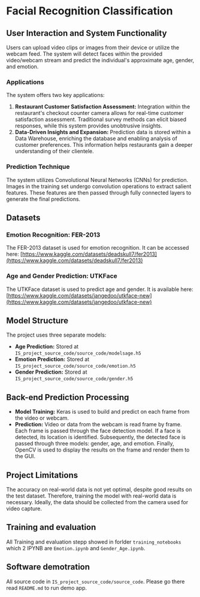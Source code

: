 # Facial Recognition Classification

## User Interaction and System Functionality

Users can upload video clips or images from their device or utilize the webcam feed. The system will detect faces within the provided video/webcam stream and predict the individual's approximate age, gender, and emotion.

### Applications

The system offers two key applications:

1. **Restaurant Customer Satisfaction Assessment:** Integration within the restaurant's checkout counter camera allows for real-time customer satisfaction assessment. Traditional survey methods can elicit biased responses, while this system provides unobtrusive insights. 
2. **Data-Driven Insights and Expansion:** Prediction data is stored within a Data Warehouse, enriching the database and enabling analysis of customer preferences. This information helps restaurants gain a deeper understanding of their clientele.

### Prediction Technique

The system utilizes Convolutional Neural Networks (CNNs) for prediction. Images in the training set undergo convolution operations to extract salient features. These features are then passed through fully connected layers to generate the final predictions. 

## Datasets

### Emotion Recognition: FER-2013

The FER-2013 dataset is used for emotion recognition. It can be accessed here: [https://www.kaggle.com/datasets/deadskull7/fer2013](https://www.kaggle.com/datasets/deadskull7/fer2013)

### Age and Gender Prediction: UTKFace

The UTKFace dataset is used to predict age and gender. It is available here: [https://www.kaggle.com/datasets/jangedoo/utkface-new](https://www.kaggle.com/datasets/jangedoo/utkface-new)

## Model Structure

The project uses three separate models:

* **Age Prediction:**  Stored at `IS_project_source_code/source_code/modelsage.h5`
* **Emotion Prediction:** Stored at `IS_project_source_code/source_code/emotion.h5`
* **Gender Prediction:**  Stored at `IS_project_source_code/source_code/gender.h5` 


## Back-end Prediction Processing

- **Model Training:** Keras is used to build and predict on each frame from the video or webcam. 
- **Prediction:** Video or data from the webcam is read frame by frame. Each frame is passed through the face detection model. If a face is detected, its location is identified. Subsequently, the detected face is passed through three models: gender, age, and emotion. Finally, OpenCV is used to display the results on the frame and render them to the GUI.

## Project Limitations

The accuracy on real-world data is not yet optimal, despite good results on the test dataset. Therefore, training the model with real-world data is necessary. Ideally, the data should be collected from the camera used for video capture. 

## Training and evaluation

All Training and evaluation stepp showed in forlder `training_notebooks` which 2 IPYNB are `Emotion.ipynb` and `Gender_Age.ipynb`.

## Software demotration

All source code in `IS_project_source_code/source_code`. Please go there read `README.md` to run demo app.
